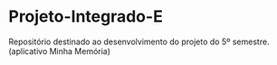 # Projeto-Integrado-E
Repositório destinado ao desenvolvimento do projeto do 5º semestre. (aplicativo Minha Memória)
